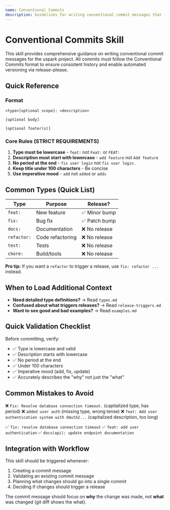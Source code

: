 ```yaml
---
name: Conventional Commits
description: Guidelines for writing conventional commit messages that follow project standards and trigger automated releases
---
```


# Conventional Commits Skill

This skill provides comprehensive guidance on writing conventional commit messages for the uspark project. All commits must follow the Conventional Commits format to ensure consistent history and enable automated versioning via release-please.

## Quick Reference

### Format
```
<type>[optional scope]: <description>

[optional body]

[optional footer(s)]
```

### Core Rules (STRICT REQUIREMENTS)

1. **Type must be lowercase** - `feat:` not `Feat:` or `FEAT:`
2. **Description must start with lowercase** - `add feature` not `Add feature`
3. **No period at the end** - `fix user login` not `fix user login.`
4. **Keep title under 100 characters** - Be concise
5. **Use imperative mood** - `add` not `added` or `adds`

## Common Types (Quick List)

| Type | Purpose | Release? |
|------|---------|----------|
| `feat:` | New feature | ✅ Minor bump |
| `fix:` | Bug fix | ✅ Patch bump |
| `docs:` | Documentation | ❌ No release |
| `refactor:` | Code refactoring | ❌ No release |
| `test:` | Tests | ❌ No release |
| `chore:` | Build/tools | ❌ No release |

**Pro tip:** If you want a `refactor` to trigger a release, use `fix: refactor ...` instead.

## When to Load Additional Context

- **Need detailed type definitions?** → Read `types.md`
- **Confused about what triggers releases?** → Read `release-triggers.md`
- **Want to see good and bad examples?** → Read `examples.md`

## Quick Validation Checklist

Before committing, verify:
- ✅ Type is lowercase and valid
- ✅ Description starts with lowercase
- ✅ No period at the end
- ✅ Under 100 characters
- ✅ Imperative mood (add, fix, update)
- ✅ Accurately describes the "why" not just the "what"

## Common Mistakes to Avoid

❌ `Fix: Resolve database connection timeout.` (capitalized type, has period)
❌ `added user auth` (missing type, wrong tense)
❌ `feat: Add user authentication system with OAuth2...` (capitalized description, too long)

✅ `fix: resolve database connection timeout`
✅ `feat: add user authentication`
✅ `docs(api): update endpoint documentation`

## Integration with Workflow

This skill should be triggered whenever:
1. Creating a commit message
2. Validating an existing commit message
3. Planning what changes should go into a single commit
4. Deciding if changes should trigger a release

The commit message should focus on **why** the change was made, not **what** was changed (git diff shows the what).
